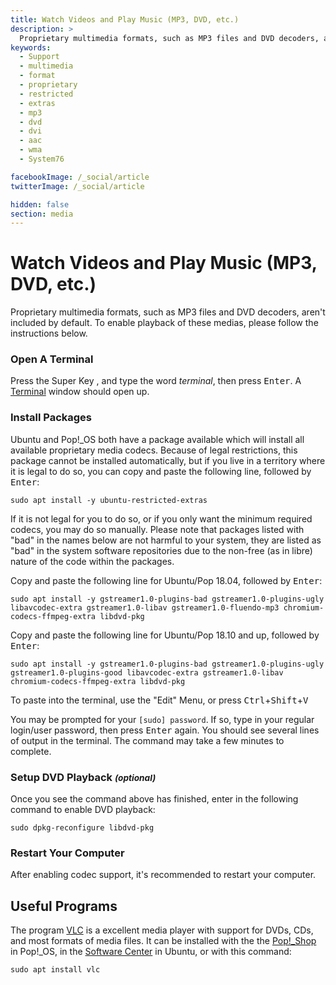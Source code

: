 ```yaml
---
title: Watch Videos and Play Music (MP3, DVD, etc.)
description: >
  Proprietary multimedia formats, such as MP3 files and DVD decoders, aren't included by default. To enable playback of these media, please see this document.
keywords:
  - Support
  - multimedia
  - format
  - proprietary
  - restricted
  - extras
  - mp3
  - dvd
  - dvi
  - aac
  - wma
  - System76

facebookImage: /_social/article
twitterImage: /_social/article

hidden: false
section: media
---
```


# Watch Videos and Play Music (MP3, DVD, etc.)

Proprietary multimedia formats, such as MP3 files and DVD decoders, aren't included by default. To enable playback of these medias, please follow the instructions below.

### Open A Terminal

Press the Super Key <kbd><font-awesome-icon :icon="['fab', 'ubuntu']"></font-awesome-icon></kbd>, and type the word *terminal*, then press <kbd>Enter</kbd>.  A <u>Terminal</u> window should open up.

### Install Packages

Ubuntu and Pop!\_OS both have a package available which will install all available proprietary media codecs. Because of legal restrictions, this package cannot be installed automatically, but if you live in a territory where it is legal to do so, you can copy and paste the following line, followed by <kbd>Enter</kbd>:

```
sudo apt install -y ubuntu-restricted-extras
```

If it is not legal for you to do so, or if you only want the minimum required codecs, you may do so manually. Please note that packages listed with "bad" in the names below are not harmful to your system, they are listed as "bad" in the system software repositories due to the non-free (as in libre) nature of the code within the packages.

Copy and paste the following line for Ubuntu/Pop 18.04, followed by <kbd>Enter</kbd>:

```
sudo apt install -y gstreamer1.0-plugins-bad gstreamer1.0-plugins-ugly libavcodec-extra gstreamer1.0-libav gstreamer1.0-fluendo-mp3 chromium-codecs-ffmpeg-extra libdvd-pkg
```

Copy and paste the following line for Ubuntu/Pop 18.10 and up, followed by <kbd>Enter</kbd>:

```
sudo apt install -y gstreamer1.0-plugins-bad gstreamer1.0-plugins-ugly gstreamer1.0-plugins-good libavcodec-extra gstreamer1.0-libav chromium-codecs-ffmpeg-extra libdvd-pkg
```

To paste into the terminal, use the "Edit" Menu, or press <kbd>Ctrl</kbd>+<kbd>Shift</kbd>+<kbd>V</kbd>

You may be prompted for your `[sudo] password`. If so, type in your regular login/user password, then press <kbd>Enter</kbd> again. You should see several lines of output in the terminal. The command may take a few minutes to complete.

### Setup DVD Playback <small>_(optional)_</small>

Once you see the command above has finished, enter in the following command to enable DVD playback:

```
sudo dpkg-reconfigure libdvd-pkg
```

### Restart Your Computer

After enabling codec support, it's recommended to restart your computer.

## Useful Programs

The program <u>VLC</u> is a excellent media player with support for DVDs, CDs, and most formats of media files.  It can be installed with the the <u>Pop!_Shop</u> in Pop!_OS, in the <u>Software Center</u> in Ubuntu, or with this command:

```
sudo apt install vlc
```
